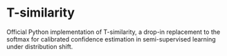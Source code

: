 # T-similarity
Official Python implementation of T-similarity, a drop-in replacement to the softmax for calibrated confidence estimation in semi-supervised learning under distribution shift.
